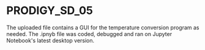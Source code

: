 # PRODIGY_SD_05
The uploaded file contains a GUI for the temperature conversion program as needed. 
The .ipnyb file was coded, debugged and ran on Jupyter Notebook's latest desktop version.
